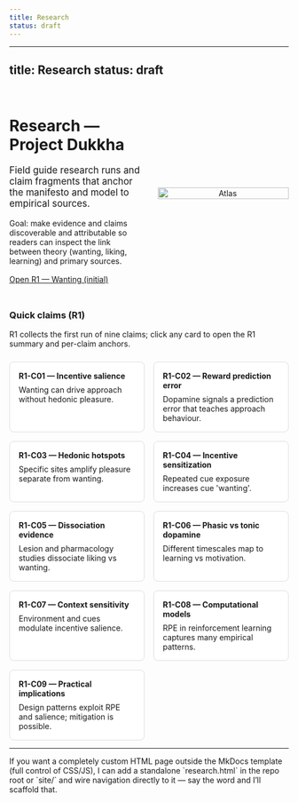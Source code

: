 ```yaml
---
title: Research
status: draft
---
```


<!-- A custom research landing page: hero, mission, and quick links. -->

---
title: Research
status: draft
---

<style>
	.research-hero { display:flex; gap:2rem; align-items:center; margin:2rem 0; }
	.research-hero .left { flex:1 }
	.research-hero .right { flex:1; text-align:center }
	.claim-grid { display:grid; grid-template-columns:repeat(auto-fit,minmax(220px,1fr)); gap:1rem; margin-top:1.5rem }
	.claim-card { border:1px solid #ddd; padding:1rem; border-radius:8px; background:#fff; color:inherit; text-decoration:none }
	.claim-card h4 { margin:0 0 .5rem 0 }
	.claim-card p { margin:0 }
	@media (max-width:700px){ .research-hero{flex-direction:column} }
</style>

<div class="research-hero">
	<div class="left">
		<h1>Research — Project Dukkha</h1>
		<p style="font-size:1.05rem;margin-top:.25rem">Field guide research runs and claim fragments that anchor the manifesto and model to empirical sources.</p>
		<p>Goal: make evidence and claims discoverable and attributable so readers can inspect the link between theory (wanting, liking, learning) and primary sources.</p>
		<p style="margin-top:1rem"><a class="md-button md-button--primary" href="R1.md">Open R1 — Wanting (initial)</a></p>
	</div>
	<div class="right">
		<img src="/assets/figures/atlas-wll.svg" alt="Atlas" style="max-width:320px;width:100%"/>
	</div>
</div>

<h3>Quick claims (R1)</h3>
<p>R1 collects the first run of nine claims; click any card to open the R1 summary and per-claim anchors.</p>

<div class="claim-grid">
	<a class="claim-card" href="R1.md#R1-C01"><div><h4>R1-C01 — Incentive salience</h4><p>Wanting can drive approach without hedonic pleasure.</p></div></a>
	<a class="claim-card" href="R1.md#R1-C02"><div><h4>R1-C02 — Reward prediction error</h4><p>Dopamine signals a prediction error that teaches approach behaviour.</p></div></a>
	<a class="claim-card" href="R1.md#R1-C03"><div><h4>R1-C03 — Hedonic hotspots</h4><p>Specific sites amplify pleasure separate from wanting.</p></div></a>
	<a class="claim-card" href="R1.md#R1-C04"><div><h4>R1-C04 — Incentive sensitization</h4><p>Repeated cue exposure increases cue 'wanting'.</p></div></a>
	<a class="claim-card" href="R1.md#R1-C05"><div><h4>R1-C05 — Dissociation evidence</h4><p>Lesion and pharmacology studies dissociate liking vs wanting.</p></div></a>
	<a class="claim-card" href="R1.md#R1-C06"><div><h4>R1-C06 — Phasic vs tonic dopamine</h4><p>Different timescales map to learning vs motivation.</p></div></a>
	<a class="claim-card" href="R1.md#R1-C07"><div><h4>R1-C07 — Context sensitivity</h4><p>Environment and cues modulate incentive salience.</p></div></a>
	<a class="claim-card" href="R1.md#R1-C08"><div><h4>R1-C08 — Computational models</h4><p>RPE in reinforcement learning captures many empirical patterns.</p></div></a>
	<a class="claim-card" href="R1.md#R1-C09"><div><h4>R1-C09 — Practical implications</h4><p>Design patterns exploit RPE and salience; mitigation is possible.</p></div></a>
</div>

<hr/>
<p>If you want a completely custom HTML page outside the MkDocs template (full control of CSS/JS), I can add a standalone `research.html` in the repo root or `site/` and wire navigation directly to it — say the word and I’ll scaffold that.</p>

<!-- end custom research landing -->
